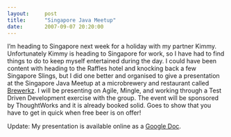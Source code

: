 ```yaml
---
layout:     post
title:      "Singapore Java Meetup"
date:       2007-09-07 20:20:00
---
```


I’m heading to Singapore next week for a holiday with my partner Kimmy. Unfortunately Kimmy is heading to Singapore for work, so I have had to find things to do to keep myself entertained during the day. I could have been content with heading to the Raffles hotel and knocking back a few Singapore Slings, but I did one better and organised to give a presentation at the Singapore Java Meetup at a microbrewery and restaurant called [Brewerkz](http://www.brewerkz.com/). I will be presenting on Agile, Mingle, and working through a Test Driven Development exercise with the group. The event will be sponsored by ThoughtWorks and it is already booked solid. Goes to show that you have to get in quick when free beer is on offer!

Update: My presentation is available online as a [Google Doc](http://docs.google.com/Present?docid=dhk3jdgh_1hdgb3g).
